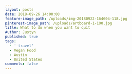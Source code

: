 ```yaml
---
layout: posts
date: 2018-09-26 14:00:00
feature-image_path: /uploads/img-20180922-164604-118.jpg
pinterest-image_path: /uploads/artboard-1-100.jpg
title: What to do when you want to quit
Author: Justyn
published: true
tags:
  - '-travel'
  - Vegan Food
  - Austin
  - United States
comments: false
---
```


